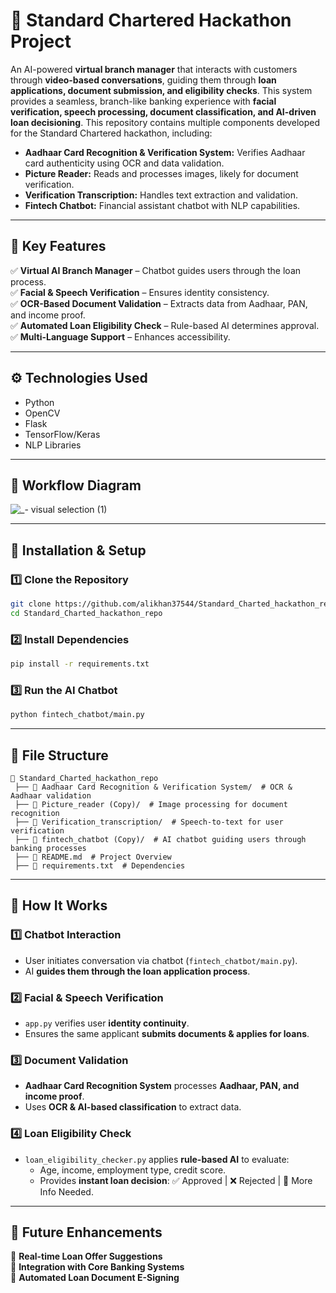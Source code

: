# 🚀 Standard Chartered Hackathon Project  

An AI-powered **virtual branch manager** that interacts with customers through **video-based conversations**, guiding them through **loan applications, document submission, and eligibility checks**. This system provides a seamless, branch-like banking experience with **facial verification, speech processing, document classification, and AI-driven loan decisioning**.
This repository contains multiple components developed for the Standard Chartered hackathon, including:  
- **Aadhaar Card Recognition & Verification System:** Verifies Aadhaar card authenticity using OCR and data validation.  
- **Picture Reader:** Reads and processes images, likely for document verification.  
- **Verification Transcription:** Handles text extraction and validation.  
- **Fintech Chatbot:** Financial assistant chatbot with NLP capabilities.

---

## **🔹 Key Features**
✅ **Virtual AI Branch Manager** – Chatbot guides users through the loan process.  
✅ **Facial & Speech Verification** – Ensures identity consistency.  
✅ **OCR-Based Document Validation** – Extracts data from Aadhaar, PAN, and income proof.  
✅ **Automated Loan Eligibility Check** – Rule-based AI determines approval.  
✅ **Multi-Language Support** – Enhances accessibility.  

---

## ⚙️ **Technologies Used**
- Python  
- OpenCV  
- Flask  
- TensorFlow/Keras  
- NLP Libraries  

---

## **🔹 Workflow Diagram**

![_- visual selection (1)](https://github.com/user-attachments/assets/ebb2cd81-1ef3-4dd9-9e19-1f7e3f304429)

---

## **🔹 Installation & Setup**
### **1️⃣ Clone the Repository**
```bash
git clone https://github.com/alikhan37544/Standard_Charted_hackathon_repo.git
cd Standard_Charted_hackathon_repo
```

### **2️⃣ Install Dependencies**
```bash
pip install -r requirements.txt
```

### **3️⃣ Run the AI Chatbot**
```bash
python fintech_chatbot/main.py
```

---

## **🔹 File Structure**
```
📂 Standard_Charted_hackathon_repo  
 ├── 📂 Aadhaar Card Recognition & Verification System/  # OCR & Aadhaar validation  
 ├── 📂 Picture_reader (Copy)/  # Image processing for document recognition  
 ├── 📂 Verification_transcription/  # Speech-to-text for user verification  
 ├── 📂 fintech_chatbot (Copy)/  # AI chatbot guiding users through banking processes  
 ├── 📄 README.md  # Project Overview  
 ├── 📄 requirements.txt  # Dependencies  
```

---

## **🔹 How It Works**
### **1️⃣ Chatbot Interaction**
- User initiates conversation via chatbot (`fintech_chatbot/main.py`).  
- AI **guides them through the loan application process**.  

### **2️⃣ Facial & Speech Verification**
- `app.py` verifies user **identity continuity**.  
- Ensures the same applicant **submits documents & applies for loans**.  

### **3️⃣ Document Validation**
- **Aadhaar Card Recognition System** processes **Aadhaar, PAN, and income proof**.  
- Uses **OCR & AI-based classification** to extract data.  

### **4️⃣ Loan Eligibility Check**
- `loan_eligibility_checker.py` applies **rule-based AI** to evaluate:  
  - Age, income, employment type, credit score.  
  - Provides **instant loan decision**: ✅ Approved | ❌ Rejected | 🔄 More Info Needed.  

---

## **🔹 Future Enhancements**
🚀 **Real-time Loan Offer Suggestions**  
🚀 **Integration with Core Banking Systems**  
🚀 **Automated Loan Document E-Signing**  
